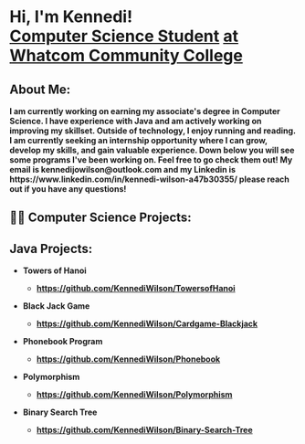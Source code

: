 <h1>Hi, I'm Kennedi! <br/><a href="https://www.linkedin.com/in/kennedi-wilson-a47b30355/">Computer Science Student</a> <a href="https://www.linkedin.com/in/kennedi-wilson-a47b30355/"> at Whatcom Community College </a>
<h2>About Me:</h2>
  <b> I am currently working on earning my associate's degree in Computer Science. I have experience with Java and am actively working on improving my skillset. Outside of technology, I enjoy running and reading. I am currently seeking an internship opportunity where I can grow, develop my skills, and gain valuable experience. Down below you will see some programs I've been working on. Feel free to go check them out! My email is kennedijowilson@outlook.com and my Linkedin is https://www.linkedin.com/in/kennedi-wilson-a47b30355/ please reach out if you have any questions! <b/>  
<h2>👨‍💻 Computer Science Projects:</h2>

<h2> Java Projects:</h2>

- <b> Towers of Hanoi</b>
  - https://github.com/KennediWilson/TowersofHanoi 

- <b> Black Jack Game</b>
  - https://github.com/KennediWilson/Cardgame-Blackjack <b></b></i>

- <b>Phonebook Program</b>
  - https://github.com/KennediWilson/Phonebook

- <b> Polymorphism </b>
  - https://github.com/KennediWilson/Polymorphism

- <b> Binary Search Tree </b>
   - https://github.com/KennediWilson/Binary-Search-Tree


 
